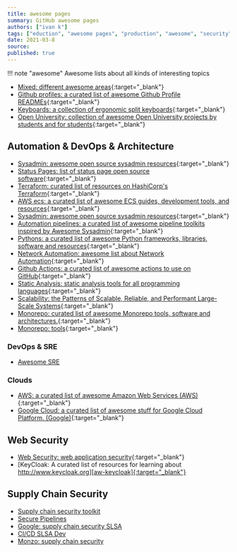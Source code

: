 ```yaml
---
title: awesome pages
summary: GitHub awesome pages
authors: ["ivan k"]
tags: ["eduction", "awesome pages", "production", "awesome", "security", "cyber-sec"]
date: 2021-03-8
source:
published: true
---
```


!!! note "awesome"
    Awesome lists about all kinds of interesting topics

- [Mixed: different awesome areas][jsut-awesome]{:target="_blank"}
- [Github profiles: a curated list of awesome Github Profile READMEs][github-profiles]{:target="_blank"}
- [Keyboards: a collection of ergonomic split keyboards][keyboards]{:target="_blank"}
- [Open University: collection of awesome Open University projects by students and for students][keyboards]{:target="_blank"}

## Automation & DevOps & Architecture

- [Sysadmin: awesome open source sysadmin resources][awesome-sysadmin]{:target="_blank"}
- [Status Pages: list of status page open source software][status-pages]{:target="_blank"}
- [Terraform: curated list of resources on HashiCorp's Terraform][aw-terraform]{:target="_blank"}
- [AWS ecs: a curated list of awesome ECS guides, development tools, and resources][awesome-ecs]{:target="_blank"}
- [Sysadmin: awesome open source sysadmin resources][awesome-sysadmin]{:target="_blank"}
- [Automation pipelines: a curated list of awesome pipeline toolkits inspired by Awesome Sysadmin][autpipelines]{:target="_blank"}
- [Pythons: a curated list of awesome Python frameworks, libraries, software and resources][aw-python]{:target="_blank"}
- [Network Automation: awesome list about Network Automation][aw-networkautomation]{:target="_blank"}
- [Github Actions: a curated list of awesome actions to use on GitHub][aw-actions]{:target="_blank"}
- [Static Analysis: static analysis tools for all programming languages][aw-static-analysis]{:target="_blank"}
- [Scalability: the Patterns of Scalable, Reliable, and Performant Large-Scale Systems][aw-scalability]{:target="_blank"}
- [Monorepo: curated list of awesome Monorepo tools, software and architectures.][aw-monorepo]{:target="_blank"}
- [Monorepo: tools](https://monorepo.tools/){:target="_blank"}

### DevOps & SRE

- [Awesome SRE](https://github.com/ivankatliarchuk/awesome-sre)

### Clouds

- [AWS: a curated list of awesome Amazon Web Services (AWS)][aw-aws]{:target="_blank"}
- [Google Cloud: a curated list of awesome stuff for Google Cloud Platform. (Google)][aw-googlecloud]{:target="_blank"}

## Web Security

- [Web Security: web application security][aw-pentest-web]{:target="_blank"}
- [KeyCloak: A curated list of resources for learning about http://www.keycloak.org][aw-keycloak]{:target="_blank"}

## Supply Chain Security

- [Supply chain security toolkit](https://www.jetstack.io/software-supply-chain/#overview)
- [Secure Pipelines](https://github.com/ik-security/blueprint-securesoftwarepipeline)
- [Google: supply chain security SLSA](https://cloud.google.com/blog/products/application-development/google-introduces-slsa-framework)
- [CI/CD SLSA Dev](https://slsa.dev/)
- [Monzo: supply chain security](https://monzo.com/blog/securing-our-software-supply-chain-better-with-reproducible-builds-for)

<!-- resources -->
[awesome-sysadmin]: https://github.com/kahun/awesome-sysadmin
[jsut-awesome]: https://github.com/sindresorhus/awesome
[awesome-ecs]: https://github.com/nathanpeck/awesome-ecs
[status-pages]: https://github.com/ivbeg/awesome-status-pages/blob/master/README.md
[github-profiles]: https://github.com/abhisheknaiidu/awesome-github-profile-readme
[keyboards]: https://github.com/diimdeep/awesome-split-keyboards
[autpipelines]: https://github.com/ivankatliarchuk/awesome-pipeline
[aw-python]: https://github.com/vinta/awesome-python
[aw-networkautomation]: https://github.com/networktocode/awesome-network-automation
[aw-actions]: https://github.com/sdras/awesome-actions
[aw-pentest-web]: https://github.com/infoslack/awesome-web-hacking
[aw-static-analysis]: https://github.com/analysis-tools-dev/static-analysis
[aw-keycloak]: https://github.com/thomasdarimont/awesome-keycloak
[aw-aws]: https://github.com/donnemartin/awesome-aws
[aw-scalability]: https://github.com/binhnguyennus/awesome-scalability
[aw-monorepo]: https://github.com/korfuri/awesome-monorepo
[aw-googlecloud]: https://github.com/GoogleCloudPlatform/awesome-google-cloud
[aw-terraform]: https://github.com/shuaibiyy/awesome-terraform
